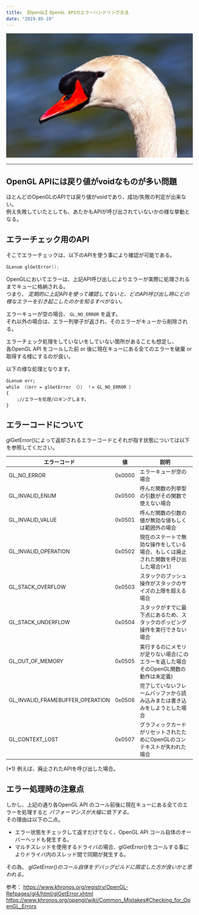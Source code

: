 ```yaml
---
title: 【OpenGL】OpenGL APIのエラーハンドリング方法
date: "2019-05-19"
---
```


![Swan](./swan.jpg)  

---

## OpenGL APIには戻り値がvoidなものが多い問題

ほとんどのOpenGLのAPIでは戻り値がvoidであり、成功/失敗の判定が出来ない。  
例え失敗していたとしても、あたかもAPIが呼び出されていないかの様な挙動となる。  

## エラーチェック用のAPI

そこでエラーチェックは、以下のAPIを使う事により確認が可能である。

```c
GLenum glGetError();
```

OpenGLにおいてエラーは、上記API呼び出しによりエラーが実際に処理されるまでキューに格納される。  
つまり、 *定期的に上記APIを使って確認してないと、どのAPI呼び出し時にどの様なエラーを引き起こしたのかを知るすべがない。*   

エラーキューが空の場合、 ```GL_NO_ERROR``` を返す。  
それ以外の場合は、エラー列挙子が返され、そのエラーがキューから削除される。

エラーチェック処理をしていないをしていない箇所があることも想定し、  
各OpenGL API をコールした前 or 後に現在キューにある全てのエラーを破棄 or 取得する様にするのが良い。  

以下の様な処理となります。

```
GLenum err;
while （（err = glGetError （）） ！= GL_NO_ERROR ）
{ 
    ;//エラーを処理/ロギングします。
}
```
## エラーコードについて

glGetError()によって返却されるエラーコードとそれが指す状態については以下を参照してください。

|エラーコード | 値 | 説明 |
|---|---|---|
|GL_NO_ERROR|0x0000|エラーキューが空の場合||
|GL_INVALID_ENUM|0x0500|呼んだ関数の列挙型の引数がその関数で使えない場合|
|GL_INVALID_VALUE|0x0501|呼んだ関数の引数の値が無効な値もしくは範囲外の場合|
|GL_INVALID_OPERATION|0x0502|現在のステートで無効な操作をしている場合、もしくは廃止された関数を呼び出した場合(*1)|
|GL_STACK_OVERFLOW|0x0503|スタックのプッシュ操作がスタックのサイズの上限を超える場合|
|GL_STACK_UNDERFLOW|0x0504|スタックがすでに最下点にあるため、スタックのポッピング操作を実行できない場合|
|GL_OUT_OF_MEMORY|0x0505|実行するのにメモリが足りない場合(このエラーを返した場合そのOpenGL関数の動作は未定義)|
|GL_INVALID_FRAMEBUFFER_OPERATION|0x0506|完了していないフレームバッファから読み込みまたは書き込みをしようとした場合|
|GL_CONTEXT_LOST|0x0507|グラフィックカードがリセットされたためにOpenGLのコンテキストが失われた場合|
(*1) 例えば、廃止されたAPIを呼び出した場合。

## エラー処理時の注意点

しかし、上記の通り各OpenGL API のコール前後に現在キューにある全てのエラーを処理すると *パフォーマンスが大幅に低下する。*   
その理由は以下の二点。

* エラー状態をチェックして返すだけでなく、OpenGL API コール自体のオーバーヘッドも発生する。
* マルチスレッドを使用するドライバの場合、glGetError()をコールする事によりドライバ内のスレッド間で同期が発生する。

その為、 *glGetError()のコール自体をデバッグビルドに限定した方が良いかと思われる。* 

参考：
https://www.khronos.org/registry/OpenGL-Refpages/gl4/html/glGetError.xhtml
https://www.khronos.org/opengl/wiki/Common_Mistakes#Checking_for_OpenGL_Errors